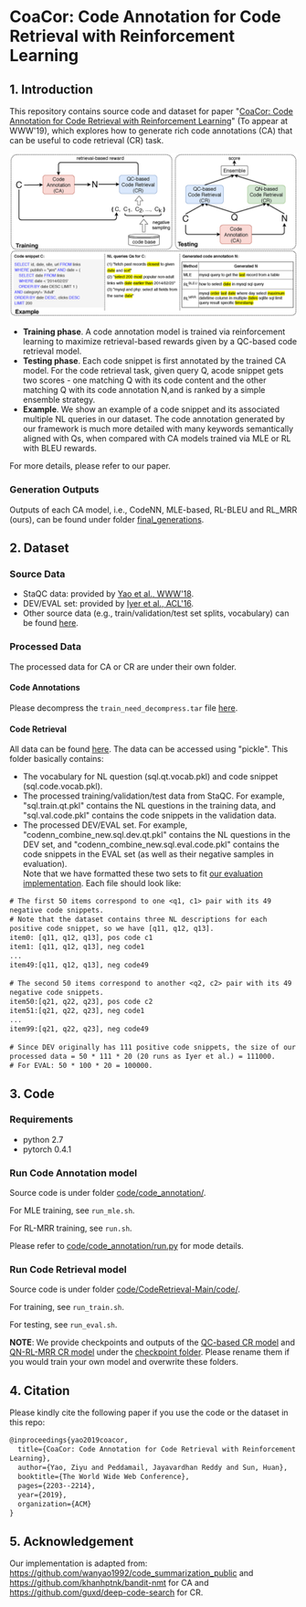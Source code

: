 # CoaCor: Code Annotation for Code Retrieval with Reinforcement Learning

## 1. Introduction
This repository contains source code and dataset for paper "[CoaCor: Code Annotation for Code Retrieval with Reinforcement Learning](http://web.cse.ohio-state.edu/~yao.470/paper/CoaCor.pdf)" (To appear at WWW'19), which explores how to generate rich code annotations (CA) that can be useful to code retrieval (CR) task. 

![Framework Image](doc/figure/framework2_camera.png)
- **Training phase**. A code annotation model is trained via reinforcement learning to maximize retrieval-based rewards given by a QC-based code retrieval model.
- **Testing phase**. Each code snippet is first annotated by the trained CA model. For the code retrieval task, given query Q, acode snippet gets two scores - one matching Q with its code content and the other matching Q with its code annotation N,and is ranked by a simple ensemble strategy. 
- **Example**. We show an example of a code snippet and its associated multiple NL queries in our dataset. The code annotation generated by our framework is much more detailed with many keywords semantically aligned with Qs, when compared with CA models trained via MLE or RL with BLEU rewards.

For more details, please refer to our paper.

### Generation Outputs
Outputs of each CA model, i.e., CodeNN, MLE-based, RL-BLEU and RL_MRR (ours), can be found under folder [final_generations](final_generations/).

## 2. Dataset
### Source Data
- StaQC data: provided by [Yao et al., WWW'18](https://github.com/LittleYUYU/StackOverflow-Question-Code-Dataset). 
- DEV/EVAL set: provided by [Iyer et al., ACL'16](https://github.com/sriniiyer/codenn).
- Other source data (e.g., train/validation/test set splits, vocabulary) can be found [here](data/source).

### Processed Data
The processed data for CA or CR are under their own folder.
#### Code Annotations
Please decompress the `train_need_decompress.tar` file [here](code/code_annotation/dataset/train_qt_new_cleaned/).
#### Code Retrieval 
All data can be found [here](code/CodeRetrieval-Main/data/). The data can be accessed using "pickle". This folder basically contains:
- The vocabulary for NL question (sql.qt.vocab.pkl) and code snippet (sql.code.vocab.pkl).
- The processed training/validation/test data from StaQC. For example, "sql.train.qt.pkl" contains the NL questions in the training data, and "sql.val.code.pkl" contains the code snippets in the validation data.
- The processed DEV/EVAL set. For example, "codenn_combine_new.sql.dev.qt.pkl" contains the NL questions in the DEV set, and "codenn_combine_new.sql.eval.code.pkl" contains the code snippets in the EVAL set (as well as their negative samples in evaluation). <br>
Note that we have formatted these two sets to fit [our evaluation implementation](https://github.com/LittleYUYU/CoaCor/blob/master/code/CodeRetrieval-Main/code/codesearcher.py#L128). Each file should look like:
```
# The first 50 items correspond to one <q1, c1> pair with its 49 negative code snippets. 
# Note that the dataset contains three NL descriptions for each positive code snippet, so we have [q11, q12, q13].
item0: [q11, q12, q13], pos code c1
item1: [q11, q12, q13], neg code1
...
item49:[q11, q12, q13], neg code49

# The second 50 items correspond to another <q2, c2> pair with its 49 negative code snippets.
item50:[q21, q22, q23], pos code c2
item51:[q21, q22, q23], neg code1
...
item99:[q21, q22, q23], neg code49

# Since DEV originally has 111 positive code snippets, the size of our processed data = 50 * 111 * 20 (20 runs as Iyer et al.) = 111000.
# For EVAL: 50 * 100 * 20 = 100000.
```



## 3. Code
### Requirements
- python 2.7
- pytorch 0.4.1

### Run Code Annotation model
Source code is under folder [code/code_annotation/](code/code_annotation/). 

For MLE training, see `run_mle.sh`.

For RL-MRR training, see `run.sh`.

Please refer to [code/code_annotation/run.py](code/code_annotation/run.py) for mode details.

### Run Code Retrieval model
Source code is under folder [code/CodeRetrieval-Main/code/](code/CodeRetrieval-Main/code/). 

For training, see `run_train.sh`.

For testing, see `run_eval.sh`.

**NOTE**: We provide checkpoints and outputs of the [QC-based CR model](code/CodeRetrieval-Main/checkpoint/QC_valcodenn/qtlen_20_codelen_120_qtnwords_7775_codenwords_7726_batch_256_optimizer_adam_lr_001_embsize_200_lstmdims_400_bowdropout_35_seqencdropout_35_codeenc_bilstm/) and [QN-RL-MRR CR model](code/CodeRetrieval-Main/checkpoint/QN_rl_mrr_valcodenn/qtlen_20_codelen_120_qtnwords_7775_codenwords_7726_batch_256_optimizer_adam_lr_001_embsize_200_lstmdims_400_bowdropout_35_seqencdropout_35_codeenc_bilstm/) under the [checkpoint folder](code/CodeRetrieval-Main/checkpoint/). Please rename them if you would train your own model and overwrite these folders.


## 4. Citation
Please kindly cite the following paper if you use the code or the dataset in this repo:
```
@inproceedings{yao2019coacor,
  title={CoaCor: Code Annotation for Code Retrieval with Reinforcement Learning},
  author={Yao, Ziyu and Peddamail, Jayavardhan Reddy and Sun, Huan},
  booktitle={The World Wide Web Conference},
  pages={2203--2214},
  year={2019},
  organization={ACM}
}
```

## 5. Acknowledgement

Our implementation is adapted from: https://github.com/wanyao1992/code_summarization_public and https://github.com/khanhptnk/bandit-nmt for CA and https://github.com/guxd/deep-code-search for CR.


